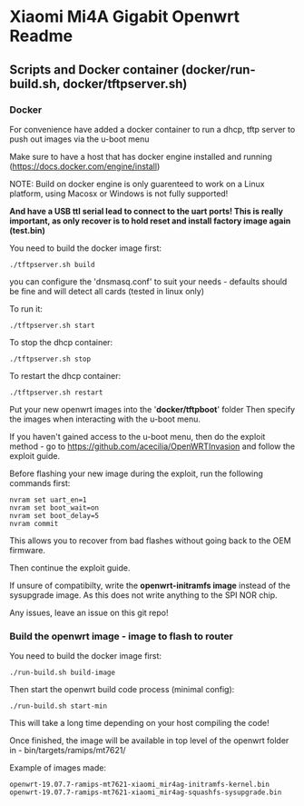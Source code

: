 # Xiaomi Mi4A Gigabit Openwrt Readme

## Scripts and Docker container (docker/run-build.sh, docker/tftpserver.sh)

### Docker

For convenience have added a docker container to run a dhcp, tftp server to push out images via the u-boot menu

Make sure to have a host that has docker engine installed and running (https://docs.docker.com/engine/install)

NOTE: Build on docker engine is only guarenteed to work on a Linux platform, using Macosx or Windows is not fully supported!

**And have a USB ttl serial lead to connect to the uart ports!
This is really important, as only recover is to hold reset and install factory image again (test.bin)**

You need to build the docker image first:

    ./tftpserver.sh build

you can configure the 'dnsmasq.conf' to suit your needs - defaults should be fine and will detect all cards (tested in linux only)

To run it:

    ./tftpserver.sh start

To stop the dhcp container:

    ./tftpserver.sh stop

To restart the dhcp container:

    ./tftpserver.sh restart

Put your new openwrt images into the '**docker/tftpboot**' folder
Then specify the images when interacting with the u-boot menu.

If you haven't gained access to the u-boot menu, then do the exploit method - go to https://github.com/acecilia/OpenWRTInvasion
and follow the exploit guide.

Before flashing your new image during the exploit, run the following commands first:

    nvram set uart_en=1
    nvram set boot_wait=on
    nvram set boot_delay=5
    nvram commit

This allows you to recover from bad flashes without going back to the OEM firmware.

Then continue the exploit guide.

If unsure of compatibilty, write the **openwrt-initramfs image** instead of the sysupgrade image. As this does not write anything to the SPI NOR chip.

Any issues, leave an issue on this git repo!

### Build the openwrt image - image to flash to router

You need to build the docker image first:

    ./run-build.sh build-image

Then start the openwrt build code process (minimal config):

    ./run-build.sh start-min

This will take a long time depending on your host compiling the code!

Once finished, the image will be available in top level of the openwrt folder in - bin/targets/ramips/mt7621/

Example of images made:

    openwrt-19.07.7-ramips-mt7621-xiaomi_mir4ag-initramfs-kernel.bin
    openwrt-19.07.7-ramips-mt7621-xiaomi_mir4ag-squashfs-sysupgrade.bin

